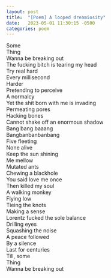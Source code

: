 ```yaml
---
layout: post
title:  "[Poem] A looped dreamiosity"
date:   2023-05-01 11:30:15 -0500
categories: poem
---
```


Some\
Thing \
Wanna be breaking out\
The fucking bitch is tearing my head\
Try real hard\
Every millisecond\
Harder\
Pretending to perceive\
A normalcy\
Yet the shit born with me is invading\
Permeating pores\
Hacking bones\
Cannot shake off an enormous shadow\
Bang bang baaang\
Bangbanbanbanbang\
Five fleeting\
None alive\
Keep the sun shining\
Me mellow\
Mutated ants\
Chewing a blackhole\
You said love me once\
Then killed my soul\
A walking monkey\
Flying low\
Tieing the knots\
Making a sense\
Lorentz fucked the sole balance\
Drilling eyes\
Squashing the noise\
A peace followed\
By a silence\
Last for centuries\
Till, some\
Thing\
Wanna be breaking out
